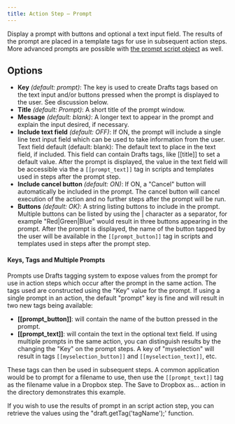 ```yaml
---
title: Action Step – Prompt
---
```


Display a prompt with buttons and optional a text input field.  The results of the prompt are placed in a template tags for use in subsequent action steps.  More advanced prompts are possible with [the prompt script object](https://github.com/agiletortoise/drafts-documentation/wiki/Prompt) as well.

## Options

- **Key** *(default: prompt)*: The key is used to create Drafts tags based on the text input and/or buttons pressed when the prompt is displayed to the user. See discussion below.
- **Title** *(default: Prompt)*: A short title of the prompt window.
- **Message** *(default: blank)*: A longer text to appear in the prompt and explain the input desired, if necessary.
- **Include text field** *(default: OFF)*: If ON, the prompt will include a single line text input field which can be used to take information from the user.
Text field default (default: blank): The default text to place in the text field, if included. This field can contain Drafts tags, like [[title]] to set a default value. After the prompt is displayed, the value in the text field will be accessible via the a `[[prompt_text]]` tag in scripts and templates used in steps after the prompt step.
- **Include cancel button** *(default: ON)*: If ON, a "Cancel" button will automatically be included in the prompt. The cancel button will cancel execution of the action and no further steps after the prompt will be run.
- **Buttons** *(default: OK)*: A string listing buttons to include in the prompt. Multiple buttons can be listed by using the \| character as a separator, for example "Red\|Green\|Blue" would result in three buttons appearing in the prompt. After the prompt is displayed, the name of the button tapped by the user will be available in the `[[prompt_button]]` tag in scripts and templates used in steps after the prompt step.

#### Keys, Tags and Multiple Prompts

Prompts use Drafts tagging system to expose values from the prompt for use in action steps which occur after the prompt in the same action. The tags used are constructed using the "Key" value for the prompt.  If using a single prompt in an action, the default "prompt" key is fine and will result in two new tags being available:

- **[[prompt_button]]**: will contain the name of the button pressed in the prompt.
- **[[prompt_text]]**: will contain the text in the optional text field.
If using multiple prompts in the same action, you can distinguish results by the changing the "Key" on the prompt steps.  A key of "myselection" will result in tags `[[myselection_button]]` and `[[myselection_text]]`, etc.

These tags can then be used in subsequent steps.  A common application would be to prompt for a filename to use, then use the `[[prompt_text]]` tag as the filename value in a Dropbox step. The Save to Dropbox as... action in the directory demonstrates this example.

If you wish to use the results of prompt in an script action step, you can retrieve the values using the "draft.getTag('tagName');' function.  
